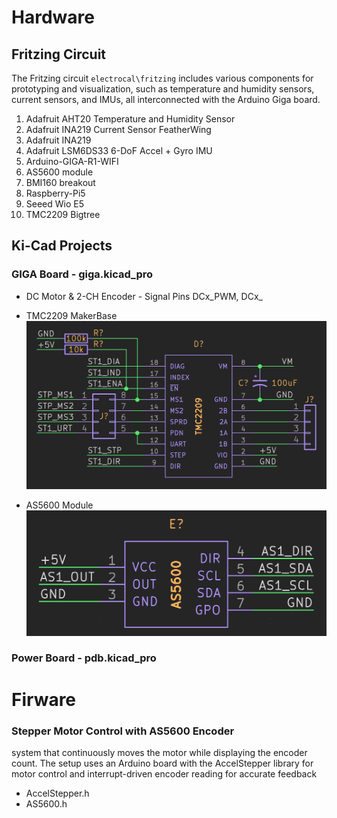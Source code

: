 # Hardware

## Fritzing Circuit
The Fritzing circuit `electrocal\fritzing` includes various components for prototyping and visualization, such as temperature and humidity sensors, current sensors, and IMUs, all interconnected with the Arduino Giga board.

1. Adafruit AHT20 Temperature and Humidity Sensor
2. Adafruit INA219 Current Sensor FeatherWing
3. Adafruit INA219
4. Adafruit LSM6DS33 6-DoF Accel + Gyro IMU
5. Arduino-GIGA-R1-WIFI
6. AS5600 module
7. BMI160 breakout
8. Raspberry-Pi5
9. Seeed Wio E5
10. TMC2209 Bigtree

## Ki-Cad Projects

### GIGA Board - giga.kicad_pro

- DC Motor & 2-CH Encoder - Signal Pins
    DCx_PWM, DCx_
-  TMC2209 MakerBase
    ![TMC 2209](images/tmc2209.png)

- AS5600 Module
    ![AS5600](images/as5600.png)


### Power Board - pdb.kicad_pro

# Firware

### Stepper Motor Control with AS5600 Encoder

system that continuously moves the motor while displaying the encoder count. The setup uses an Arduino board with the AccelStepper library for motor control and interrupt-driven encoder reading for accurate feedback
- AccelStepper.h
- AS5600.h